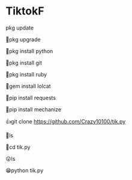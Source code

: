 # TiktokF
pkg update

🥺pkg upgrade

🥱pkg install python

🥱pkg install git

🥱pkg install ruby

🥱gem install lolcat

🥱pip install requests

🥱pip install mechanize

👍git clone https://github.com/Crazy10100/tik.py

🥺ls

🥱cd tik.py

😜ls

😁python tik.py
